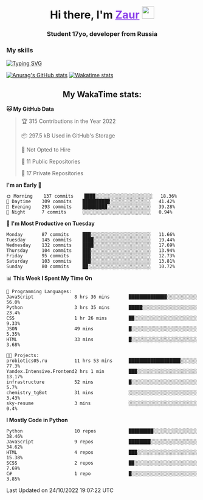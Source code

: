 <h1 align="center">
    Hi there, I'm 
    <a href="https://t.me/skyguy" target="_blank" style="color: #8C43EA">Zaur</a>
    <img src="https://github.com/blackcater/blackcater/raw/main/images/Hi.gif" height="32">
</h1>

<h3 align="center">
    Student 17yo, developer from Russia
</h3>  

### **My skills**
[![Typing SVG](https://readme-typing-svg.herokuapp.com?font=Oxanium&duration=3000&pause=1500&color=8C43EA&height=30&lines=Python:+FastAPI,+Flask,+Aiogram,+Telethon;SQL:+PostgreSQL,+SQLite;Javascript:+React.js;HTML,+CSS+(SCSS))](https://git.io/typing-svg)

[![Anurag's GitHub stats](https://github-readme-stats.vercel.app/api?username=mrskyguy&hide_title=true&count_private=true&show_icons=true&title_color=8C43EA&icon_color=BE57EA&bg_color=30,191919,341b56&text_color=B1B1B1&border_radius=10&hide_border=true)](https://github.com/anuraghazra/github-readme-stats)
[![Wakatime stats](https://github-readme-stats.vercel.app/api/wakatime?username=skyguy&hide_title=true&show_icons=true&title_color=8C43EA&icon_color=BE57EA&bg_color=30,191919,341b56&text_color=B1B1B1&border_radius=10&hide_border=true)](https://github.com/anuraghazra/github-readme-stats)


<h2 align="center"> My WakaTime stats: </h2>

<!--START_SECTION:waka-->
**🐱 My GitHub Data** 

> 🏆 315 Contributions in the Year 2022
 > 
> 📦 297.5 kB Used in GitHub's Storage 
 > 
> 🚫 Not Opted to Hire
 > 
> 📜 11 Public Repositories 
 > 
> 🔑 17 Private Repositories  
 > 
**I'm an Early 🐤** 

```text
🌞 Morning    137 commits    ████░░░░░░░░░░░░░░░░░░░░░   18.36% 
🌆 Daytime    309 commits    ██████████░░░░░░░░░░░░░░░   41.42% 
🌃 Evening    293 commits    █████████░░░░░░░░░░░░░░░░   39.28% 
🌙 Night      7 commits      ░░░░░░░░░░░░░░░░░░░░░░░░░   0.94%

```
📅 **I'm Most Productive on Tuesday** 

```text
Monday       87 commits     ███░░░░░░░░░░░░░░░░░░░░░░   11.66% 
Tuesday      145 commits    ████░░░░░░░░░░░░░░░░░░░░░   19.44% 
Wednesday    132 commits    ████░░░░░░░░░░░░░░░░░░░░░   17.69% 
Thursday     104 commits    ███░░░░░░░░░░░░░░░░░░░░░░   13.94% 
Friday       95 commits     ███░░░░░░░░░░░░░░░░░░░░░░   12.73% 
Saturday     103 commits    ███░░░░░░░░░░░░░░░░░░░░░░   13.81% 
Sunday       80 commits     ██░░░░░░░░░░░░░░░░░░░░░░░   10.72%

```


📊 **This Week I Spent My Time On** 

```text
💬 Programming Languages: 
JavaScript               8 hrs 36 mins       ██████████████░░░░░░░░░░░   56.0% 
Python                   3 hrs 35 mins       █████░░░░░░░░░░░░░░░░░░░░   23.4% 
CSS                      1 hr 26 mins        ██░░░░░░░░░░░░░░░░░░░░░░░   9.33% 
JSON                     49 mins             █░░░░░░░░░░░░░░░░░░░░░░░░   5.35% 
HTML                     33 mins             █░░░░░░░░░░░░░░░░░░░░░░░░   3.68%

🐱‍💻 Projects: 
probiotics05.ru          11 hrs 53 mins      ███████████████████░░░░░░   77.3% 
Yandex.Intensive.Frontend2 hrs 1 min         ███░░░░░░░░░░░░░░░░░░░░░░   13.17% 
infrastructure           52 mins             █░░░░░░░░░░░░░░░░░░░░░░░░   5.7% 
chemistry_tgBot          31 mins             ░░░░░░░░░░░░░░░░░░░░░░░░░   3.43% 
sky-resume               3 mins              ░░░░░░░░░░░░░░░░░░░░░░░░░   0.4%

```

**I Mostly Code in Python** 

```text
Python                   10 repos            █████████░░░░░░░░░░░░░░░░   38.46% 
JavaScript               9 repos             ████████░░░░░░░░░░░░░░░░░   34.62% 
HTML                     4 repos             ███░░░░░░░░░░░░░░░░░░░░░░   15.38% 
SCSS                     2 repos             ██░░░░░░░░░░░░░░░░░░░░░░░   7.69% 
C#                       1 repo              █░░░░░░░░░░░░░░░░░░░░░░░░   3.85%

```



 Last Updated on 24/10/2022 19:07:22 UTC
<!--END_SECTION:waka-->
